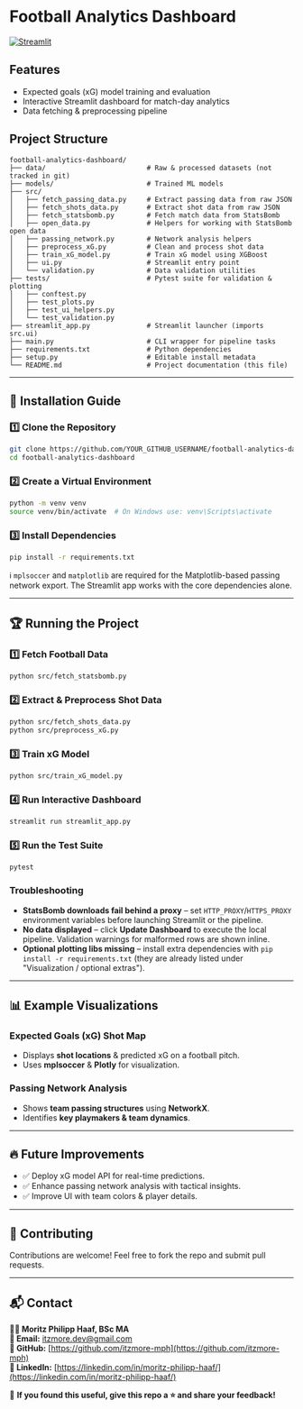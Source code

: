 # Football Analytics Dashboard

[![Streamlit](https://static.streamlit.io/badges/streamlit_badge_black_white.svg)](https://football-analytics-portfolio.streamlit.app/)

## Features

- Expected goals (xG) model training and evaluation  
- Interactive Streamlit dashboard for match-day analytics  
- Data fetching & preprocessing pipeline  

## Project Structure

```plaintext
football-analytics-dashboard/
├── data/                         # Raw & processed datasets (not tracked in git)
├── models/                       # Trained ML models
├── src/
│   ├── fetch_passing_data.py     # Extract passing data from raw JSON
│   ├── fetch_shots_data.py       # Extract shot data from raw JSON
│   ├── fetch_statsbomb.py        # Fetch match data from StatsBomb
│   ├── open_data.py              # Helpers for working with StatsBomb open data
│   ├── passing_network.py        # Network analysis helpers
│   ├── preprocess_xG.py          # Clean and process shot data
│   ├── train_xG_model.py         # Train xG model using XGBoost
│   ├── ui.py                     # Streamlit entry point
│   └── validation.py             # Data validation utilities
├── tests/                        # Pytest suite for validation & plotting
│   ├── conftest.py
│   ├── test_plots.py
│   ├── test_ui_helpers.py
│   └── test_validation.py
├── streamlit_app.py              # Streamlit launcher (imports src.ui)
├── main.py                       # CLI wrapper for pipeline tasks
├── requirements.txt              # Python dependencies
├── setup.py                      # Editable install metadata
└── README.md                     # Project documentation (this file)
```

---

## 🚀 Installation Guide

### 1️⃣ Clone the Repository

```bash
git clone https://github.com/YOUR_GITHUB_USERNAME/football-analytics-dashboard.git
cd football-analytics-dashboard
```

### 2️⃣ Create a Virtual Environment

```bash
python -m venv venv
source venv/bin/activate  # On Windows use: venv\Scripts\activate
```

### 3️⃣ Install Dependencies

```bash
pip install -r requirements.txt
```

ℹ️ `mplsoccer` and `matplotlib` are required for the Matplotlib-based passing network export.
The Streamlit app works with the core dependencies alone.

---

## 🏆 Running the Project

### 1️⃣ Fetch Football Data

```bash
python src/fetch_statsbomb.py
```

### 2️⃣ Extract & Preprocess Shot Data

```bash
python src/fetch_shots_data.py
python src/preprocess_xG.py
```

### 3️⃣ Train xG Model

```bash
python src/train_xG_model.py
```

### 4️⃣ Run Interactive Dashboard

```bash
streamlit run streamlit_app.py
```

### 5️⃣ Run the Test Suite

```bash
pytest
```

### Troubleshooting

- **StatsBomb downloads fail behind a proxy**
– set `HTTP_PROXY`/`HTTPS_PROXY` environment variables before launching Streamlit or the pipeline.
- **No data displayed**
– click **Update Dashboard** to execute the local pipeline. Validation warnings for malformed rows are shown inline.
- **Optional plotting libs missing**
– install extra dependencies with `pip install -r requirements.txt`
(they are already listed under "Visualization / optional extras").

---

## 📊 Example Visualizations

### Expected Goals (xG) Shot Map

- Displays **shot locations** & predicted xG on a football pitch.
- Uses **mplsoccer** & **Plotly** for visualization.

### Passing Network Analysis

- Shows **team passing structures** using **NetworkX**.
- Identifies **key playmakers & team dynamics**.

---

## 🔥 Future Improvements

- ✅ Deploy xG model API for real-time predictions.
- ✅ Enhance passing network analysis with tactical insights.
- ✅ Improve UI with team colors & player details.

---

## 🤝 Contributing

Contributions are welcome! Feel free to fork the repo and submit pull requests.

---

## 📬 Contact

**👨‍💻 Moritz Philipp Haaf, BSc MA**  
**📩 Email:** [itzmore.dev@gmail.com](mailto:itzmore.dev@gmail.com)  
**🔗 GitHub:** [https://github.com/itzmore-mph](https://github.com/itzmore-mph)  
**🔗 LinkedIn:** [https://linkedin.com/in/moritz-philipp-haaf/](https://linkedin.com/in/moritz-philipp-haaf/)  

🚀 **If you found this useful, give this repo a ⭐ and share your feedback!**
